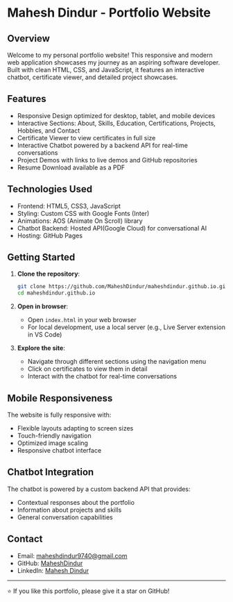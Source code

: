 # Mahesh Dindur - Portfolio Website

## Overview

Welcome to my personal portfolio website! This responsive and modern web application showcases my journey as an aspiring software developer. Built with clean HTML, CSS, and JavaScript, it features an interactive chatbot, certificate viewer, and detailed project showcases.

## Features

- Responsive Design optimized for desktop, tablet, and mobile devices
- Interactive Sections: About, Skills, Education, Certifications, Projects, Hobbies, and Contact
- Certificate Viewer to view certificates in full size
- Interactive Chatbot powered by a backend API for real-time conversations
- Project Demos with links to live demos and GitHub repositories
- Resume Download available as a PDF

## Technologies Used

- Frontend: HTML5, CSS3, JavaScript
- Styling: Custom CSS with Google Fonts (Inter)
- Animations: AOS (Animate On Scroll) library
- Chatbot Backend: Hosted API(Google Cloud) for conversational AI
- Hosting: GitHub Pages


## Getting Started

1. **Clone the repository**:
   ```bash
   git clone https://github.com/MaheshDindur/maheshdindur.github.io.git
   cd maheshdindur.github.io
   ```

2. **Open in browser**:
   - Open `index.html` in your web browser
   - For local development, use a local server (e.g., Live Server extension in VS Code)

3. **Explore the site**:
   - Navigate through different sections using the navigation menu
   - Click on certificates to view them in detail
   - Interact with the chatbot for real-time conversations

## Mobile Responsiveness

The website is fully responsive with:
- Flexible layouts adapting to screen sizes
- Touch-friendly navigation
- Optimized image scaling
- Responsive chatbot interface

## Chatbot Integration

The chatbot is powered by a custom backend API that provides:
- Contextual responses about the portfolio
- Information about projects and skills
- General conversation capabilities

## Contact

- Email: maheshdindur9740@gmail.com
- GitHub: [MaheshDindur](https://github.com/MaheshDindur)
- LinkedIn: [Mahesh Dindur](https://linkedin.com/in/mahesh-dindur-20725724a/)

---

⭐ If you like this portfolio, please give it a star on GitHub!
